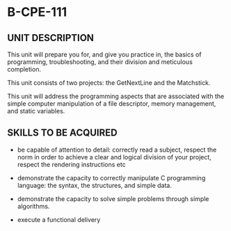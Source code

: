 # B-CPE-111

## UNIT DESCRIPTION

This unit will prepare you for, and give you practice in, the basics of programming, troubleshooting, and their division and meticulous completion.

This unit consists of two projects: the GetNextLine and the Matchstick.

This unit will address the programming aspects that are associated with the simple computer manipulation of a file descriptor, memory management, and static variables.

## SKILLS TO BE ACQUIRED

- be capable of attention to detail: correctly read a subject, respect the norm in order to achieve a clear and logical division of your project, respect the rendering instructions etc

- demonstrate the capacity to correctly manipulate C programming language: the syntax, the structures, and simple data.

- demonstrate the capacity to solve simple problems through simple algorithms.

- execute a functional delivery